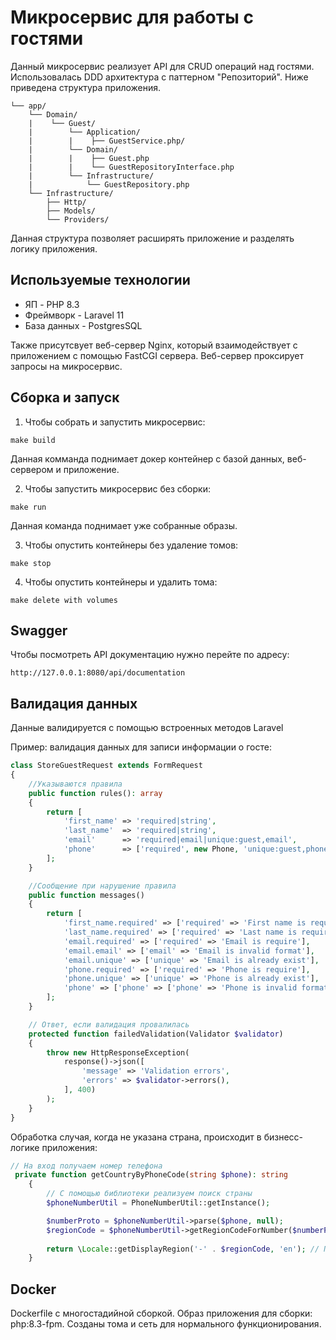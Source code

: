 # Микросервис для работы с гостями
Данный микросервис реализует API для CRUD операций над гостями. Использовалась DDD архитектура с паттерном "Репозиторий". Ниже приведена структура приложения. 

```
└── app/                   
    └── Domain/           
    |    └── Guest/
    |        └── Application/ 
    |        |    ├── GuestService.php/     
    |        └── Domain/
    |        |    ├── Guest.php
    |        |    └── GuestRepositoryInterface.php                 
    |        └── Infrastructure/
    |            └── GuestRepository.php             
    └── Infrastructure/        
        ├── Http/           
        ├── Models/     
        └── Providers/             
```

Данная структура позволяет расширять приложение и разделять логику приложения.

## Используемые технологии
- ЯП - PHP 8.3
- Фреймворк - Laravel 11
- База данных - PostgresSQL

Также присутсвует веб-сервер Nginx, который взаимодействует с приложением с помощью FastCGI сервера. Веб-сервер проксирует запросы на микросервис.

## Сборка и запуск

1. Чтобы собрать и запустить микросервис:
```
make build
```
Данная комманда поднимает докер контейнер с базой данных, веб-сервером и приложение.

2. Чтобы запустить микросервис без сборки:
```
make run
```
Данная команда поднимает уже собранные образы.

3. Чтобы опустить контейнеры без удаление томов:
```
make stop
```
4. Чтобы опустить контейнеры и удалить тома:
```
make delete with volumes
```

## Swagger

Чтобы посмотреть API документацию нужно перейте по адресу:
```
http://127.0.0.1:8080/api/documentation
```
## Валидация данных
Данные валидируется с помощью встроенных методов Laravel

Пример: валидация данных для записи информации о госте:
```php
class StoreGuestRequest extends FormRequest
{
    //Указываются правила
    public function rules(): array
    {
        return [
            'first_name' => 'required|string',
            'last_name'  => 'required|string',
            'email'      => 'required|email|unique:guest,email',
            'phone'      => ['required', new Phone, 'unique:guest,phone'],
        ];
    }

    //Сообщение при нарушение правила 
    public function messages()
    {
        return [
            'first_name.required' => ['required' => 'First name is require'],
            'last_name.required' => ['required' => 'Last name is require'],
            'email.required' => ['required' => 'Email is require'],
            'email.email' => ['email' => 'Email is invalid format'],
            'email.unique' => ['unique' => 'Email is already exist'],
            'phone.required' => ['required' => 'Phone is require'],
            'phone.unique' => ['unique' => 'Phone is already exist'],
            'phone' => ['phone' => ['phone' => 'Phone is invalid format']]
        ];
    }

    // Ответ, если валидация провалилась
    protected function failedValidation(Validator $validator)
    {
        throw new HttpResponseException(
            response()->json([
                'message' => 'Validation errors',
                'errors' => $validator->errors(),
            ], 400)
        );
    }
}
```

Обработка случая, когда не указана страна, происходит в бизнесс-логике приложения:
```php
// На вход получаем номер телефона
 private function getCountryByPhoneCode(string $phone): string
    {
        // С помощью библиотеки реализуем поиск страны
        $phoneNumberUtil = PhoneNumberUtil::getInstance();

        $numberProto = $phoneNumberUtil->parse($phone, null);
        $regionCode = $phoneNumberUtil->getRegionCodeForNumber($numberProto); // Получаем код страны "RU"
    
        return \Locale::getDisplayRegion('-' . $regionCode, 'en'); // Преобразуем код страны в название страны "RU" => "Russia"
    }
```

## Docker
Dockerfile с многостадийной сборкой. Образ приложения для сборки: php:8.3-fpm. Созданы тома и сеть для нормального функционирования.